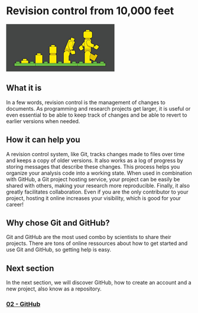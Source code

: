 # Revision control from 10,000 feet

![image](../images/00_ControlVersion.jpg)

## What it is
In a few words, revision control is the management of changes to documents. As
programming and research projects get larger, it is useful or even essential to
be able to keep track of changes and be able to revert to earlier versions when
needed.

## How it can help you
A revision control system, like Git, tracks changes made to files over time and
keeps a copy of older versions. It also works as a log of progress by storing
messages that describe these changes. This process helps you organize your
analysis code into a working state. When used in combination with GitHub, a
Git project hosting service, your project can be easily be shared with others,
making your research more reproducible. Finally, it also greatly facilitates
collaboration. Even if you are the only contributor to your project, hosting
it online increases your visibility, which is good for your career!

## Why chose Git and GitHub?
Git and GitHub are the most used combo by scientists to share their projects.
There are tons of online ressources about how to get started and use Git and
GitHub, so getting help is easy.

## Next section
In the next section, we will discover GitHub, how to create an account and
a new project, also know as a repository.

### [02 - GitHub](files/02_github.md)

